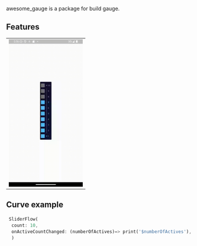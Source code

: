 awesome_gauge is a package for build gauge.


## Features

<table>
  <tr>
    <td><img src="https://github.com/thehelmsdeep/sliderflow/raw/ashkanparhizi/01.gif" alt="" width="200"></td>
  </tr>
</table>


## Curve example

```dart
 SliderFlow(
  count: 10,
  onActiveCountChanged: (numberOfActives)=> print('$numberOfActives'),
  )
```


